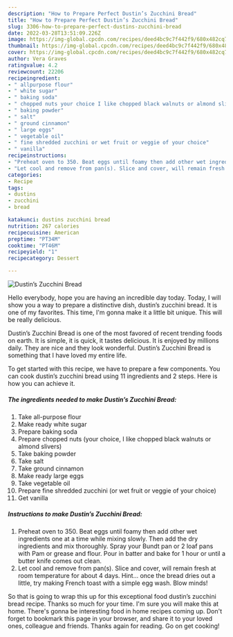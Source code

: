 ```yaml
---
description: "How to Prepare Perfect Dustin’s Zucchini Bread"
title: "How to Prepare Perfect Dustin’s Zucchini Bread"
slug: 3306-how-to-prepare-perfect-dustins-zucchini-bread
date: 2022-03-28T13:51:09.226Z
image: https://img-global.cpcdn.com/recipes/deed4bc9c7f442f9/680x482cq70/dustins-zucchini-bread-recipe-main-photo.jpg
thumbnail: https://img-global.cpcdn.com/recipes/deed4bc9c7f442f9/680x482cq70/dustins-zucchini-bread-recipe-main-photo.jpg
cover: https://img-global.cpcdn.com/recipes/deed4bc9c7f442f9/680x482cq70/dustins-zucchini-bread-recipe-main-photo.jpg
author: Vera Graves
ratingvalue: 4.2
reviewcount: 22206
recipeingredient:
- " allpurpose flour"
- " white sugar"
- " baking soda"
- " chopped nuts your choice I like chopped black walnuts or almond slivers"
- " baking powder"
- " salt"
- " ground cinnamon"
- " large eggs"
- " vegetable oil"
- " fine shredded zucchini or wet fruit or veggie of your choice"
- " vanilla"
recipeinstructions:
- "Preheat oven to 350. Beat eggs until foamy then add other wet ingredients one at a time while mixing slowly. Then add the dry ingredients and mix thoroughly. Spray your Bundt pan or 2 loaf pans with Pam or grease and flour. Pour in batter and bake for 1 hour or until a butter knife comes out clean."
- "Let cool and remove from pan(s). Slice and cover, will remain fresh at room temperature for about 4 days. Hint... once the bread dries out a little, try making French toast with a simple egg wash. Blow minds!"
categories:
- Recipe
tags:
- dustins
- zucchini
- bread

katakunci: dustins zucchini bread 
nutrition: 267 calories
recipecuisine: American
preptime: "PT34M"
cooktime: "PT46M"
recipeyield: "1"
recipecategory: Dessert

---
```



![Dustin’s Zucchini Bread](https://img-global.cpcdn.com/recipes/deed4bc9c7f442f9/680x482cq70/dustins-zucchini-bread-recipe-main-photo.jpg)

Hello everybody, hope you are having an incredible day today. Today, I will show you a way to prepare a distinctive dish, dustin’s zucchini bread. It is one of my favorites. This time, I'm gonna make it a little bit unique. This will be really delicious.



Dustin’s Zucchini Bread is one of the most favored of recent trending foods on earth. It is simple, it is quick, it tastes delicious. It is enjoyed by millions daily. They are nice and they look wonderful. Dustin’s Zucchini Bread is something that I have loved my entire life.


To get started with this recipe, we have to prepare a few components. You can cook dustin’s zucchini bread using 11 ingredients and 2 steps. Here is how you can achieve it.

<!--inarticleads1-->

##### The ingredients needed to make Dustin’s Zucchini Bread:

1. Take  all-purpose flour
1. Make ready  white sugar
1. Prepare  baking soda
1. Prepare  chopped nuts (your choice, I like chopped black walnuts or almond slivers)
1. Take  baking powder
1. Take  salt
1. Take  ground cinnamon
1. Make ready  large eggs
1. Take  vegetable oil
1. Prepare  fine shredded zucchini (or wet fruit or veggie of your choice)
1. Get  vanilla




<!--inarticleads2-->

##### Instructions to make Dustin’s Zucchini Bread:

1. Preheat oven to 350. Beat eggs until foamy then add other wet ingredients one at a time while mixing slowly. Then add the dry ingredients and mix thoroughly. Spray your Bundt pan or 2 loaf pans with Pam or grease and flour. Pour in batter and bake for 1 hour or until a butter knife comes out clean.
1. Let cool and remove from pan(s). Slice and cover, will remain fresh at room temperature for about 4 days. Hint... once the bread dries out a little, try making French toast with a simple egg wash. Blow minds!




So that is going to wrap this up for this exceptional food dustin’s zucchini bread recipe. Thanks so much for your time. I'm sure you will make this at home. There's gonna be interesting food in home recipes coming up. Don't forget to bookmark this page in your browser, and share it to your loved ones, colleague and friends. Thanks again for reading. Go on get cooking!
